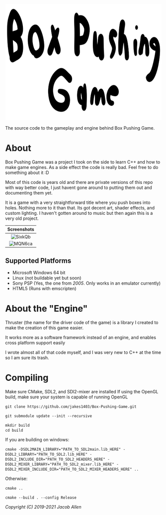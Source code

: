 <img src="resource/logo.png" width="827" height="372"/>

The source code to the gameplay and engine behind Box Pushing Game.

# About
Box Pushing Game was a project I took on the side to learn C++ and how to make game engines. As a side effect the code is really bad. Feel free to do something about it :D

Most of this code is years old and there are private versions of this repo with way better code, I just havent gone around to putting them out and documenting them yet.

It is a game with a very straightforward title where you push boxes into holes. Nothing more to it than that. Its got decent art, shader effects, and custom lighting. I haven't gotten around to music but then again this is a very old project.

| Screenshots |
|:--:| 
| ![SixkQb](https://user-images.githubusercontent.com/45643741/131200536-caf8ca1b-dded-46da-affa-7da7581f0288.png) |
| ![MQN6ca](https://user-images.githubusercontent.com/45643741/131200522-4cc65c6c-67a6-4aec-aff4-5e56177fc8b0.png) |

## Supported Platforms
* Microsoft Windows 64 bit
* Linux (not buildable yet but soon)
* Sony PSP (Yes, the one from *2005*. Only works in an emulator currently)
* HTML5 (Runs with emscripten)

# About the "Engine"
Thruster (the name for the driver code of the game) is a library I created to make the creation of this game easier.

It works more as a software framework instead of an engine, and enables cross platform support easily

I wrote almost all of that code myself, and I was very new to C++ at the time so I am sure its trash.

# Compiling

Make sure CMake, SDL2, and SDl2-mixer are installed
If using the OpenGL build, make sure your system is capable of running OpenGL

```
git clone https://github.com/jakes1403/Box-Pushing-Game.git
```

```
git submodule update --init --recursive
```

```
mkdir build
cd build
```

If you are building on windows:

```
cmake -DSDL2MAIN_LIBRARY="PATH_TO_SDL2main.lib_HERE" -DSDL2_LIBRARY="PATH_TO_SDL2.lib_HERE" -DSDL2_INCLUDE_DIR="PATH_TO_SDL2_HEADERS_HERE" -DSDL2_MIXER_LIBRARY="PATH_TO_SDL2_mixer.lib_HERE" -DSDL2_MIXER_INCLUDE_DIR="PATH_TO_SDL2_MIXER_HEADERS_HERE" ..
```

Otherwise:

```
cmake ..
```

```
cmake --build . --config Release
```

*Copyright (C) 2019-2021 Jacob Allen*
